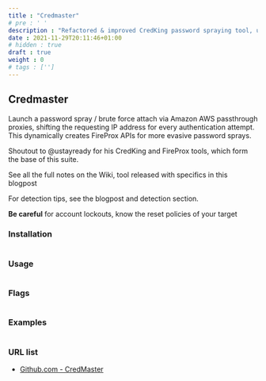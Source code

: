 ```yaml
---
title : "Credmaster"
# pre : ' '
description : "Refactored & improved CredKing password spraying tool, uses FireProx APIs to rotate IP addresses, stay anonymous, and beat throttling."
date : 2021-11-29T20:11:46+01:00
# hidden : true
draft : true
weight : 0
# tags : ['']
---
```


## Credmaster

Launch a password spray / brute force attach via Amazon AWS passthrough proxies, shifting the requesting IP address for every authentication attempt. This dynamically creates FireProx APIs for more evasive password sprays.

Shoutout to @ustayready for his CredKing and FireProx tools, which form the base of this suite.

See all the full notes on the Wiki, tool released with specifics in this blogpost

For detection tips, see the blogpost and detection section.

**Be careful** for account lockouts, know the reset policies of your target

### Installation

```plain

```

### Usage

```plain

```

### Flags

```plain

```

### Examples

```plain

```

### URL list

* [Github.com - CredMaster](https://github.com/knavesec/CredMaster)
